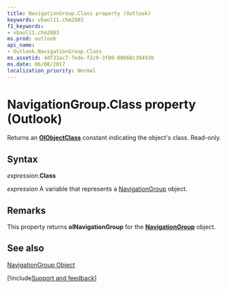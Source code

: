 ```yaml
---
title: NavigationGroup.Class property (Outlook)
keywords: vbaol11.chm2883
f1_keywords:
- vbaol11.chm2883
ms.prod: outlook
api_name:
- Outlook.NavigationGroup.Class
ms.assetid: 4df33ac7-7ede-f2c9-3f00-00668c394930
ms.date: 06/08/2017
localization_priority: Normal
---
```



# NavigationGroup.Class property (Outlook)

Returns an  **[OlObjectClass](Outlook.OlObjectClass.md)** constant indicating the object's class. Read-only.


## Syntax

_expression_.**Class**

_expression_ A variable that represents a [NavigationGroup](Outlook.NavigationGroup.md) object.


## Remarks

This property returns  **olNavigationGroup** for the **[NavigationGroup](Outlook.NavigationGroup.md)** object.


## See also


[NavigationGroup Object](Outlook.NavigationGroup.md)

[!include[Support and feedback](~/includes/feedback-boilerplate.md)]